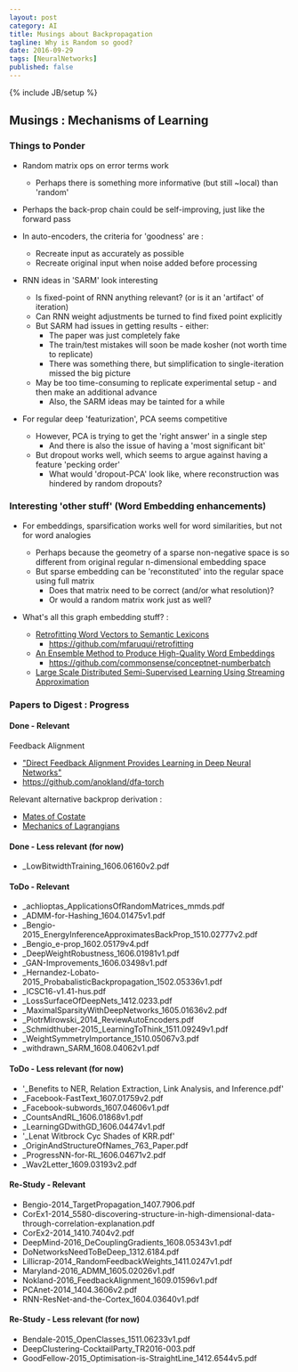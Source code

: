 ```yaml
---
layout: post
category: AI
title: Musings about Backpropagation
tagline: Why is Random so good?
date: 2016-09-29
tags: [NeuralNetworks]
published: false
---
```

{% include JB/setup %}



## Musings : Mechanisms of Learning

### Things to Ponder

* Random matrix ops on error terms work
  * Perhaps there is something more informative (but still ~local) than 'random'

* Perhaps the back-prop chain could be self-improving, just like the forward pass

* In auto-encoders, the criteria for 'goodness' are :
  * Recreate input as accurately as possible
  * Recreate original input when noise added before processing

* RNN ideas in 'SARM' look interesting
  * Is fixed-point of RNN anything relevant?  (or is it an 'artifact' of iteration)
  * Can RNN weight adjustments be turned to find fixed point explicitly
  * But SARM had issues in getting results - either:
    * The paper was just completely fake
    * The train/test mistakes will soon be made kosher (not worth time to replicate)
    * There was something there, but simplification to single-iteration missed the big picture
  * May be too time-consuming to replicate experimental setup - and then make an additional advance
    * Also, the SARM ideas may be tainted for a while
        
           
* For regular deep 'featurization', PCA seems competitive
  * However, PCA is trying to get the 'right answer' in a single step
    * And there is also the issue of having a 'most significant bit'
  * But dropout works well, which seems to argue against having a feature 'pecking order'
    * What would 'dropout-PCA' look like, where reconstruction was hindered by random dropouts?



### Interesting 'other stuff' (Word Embedding enhancements)

*   For embeddings, sparsification works well for word similarities, but not for word analogies
    *   Perhaps because the geometry of a sparse non-negative space is so different from original regular n-dimensional embedding space
    *   But sparse embedding can be 'reconstituted' into the regular space using full matrix
        *   Does that matrix need to be correct (and/or what resolution)?  
        *   Or would a random matrix work just as well?

*   What's all this graph embedding stuff?  :  
    *   [Retrofitting Word Vectors to Semantic Lexicons](https://arxiv.org/abs/1411.4166)
        *   https://github.com/mfaruqui/retrofitting 
    *   [An Ensemble Method to Produce High-Quality Word Embeddings](https://arxiv.org/pdf/1604.01692v1.pdf)
        *   https://github.com/commonsense/conceptnet-numberbatch
    *   [Large Scale Distributed Semi-Supervised Learning Using Streaming Approximation](http://www.jmlr.org/proceedings/papers/v51/ravi16.pdf)
    


### Papers to Digest : Progress

#### Done - Relevant

Feedback Alignment

*  ["Direct Feedback Alignment Provides Learning in Deep Neural Networks"](https://arxiv.org/abs/1609.01596)
  *   https://github.com/anokland/dfa-torch

Relevant alternative backprop derivation :

*  [Mates of Costate](http://www.argmin.net/2016/05/18/mates-of-costate/)
*  [Mechanics of Lagrangians](http://www.argmin.net/2016/05/31/mechanics-of-lagrangians/)

#### Done - Less relevant (for now)

*   _LowBitwidthTraining_1606.06160v2.pdf


#### ToDo  - Relevant

* _achlioptas_ApplicationsOfRandomMatrices_mmds.pdf
* _ADMM-for-Hashing_1604.01475v1.pdf
* _Bengio-2015_EnergyInferenceApproximatesBackProp_1510.02777v2.pdf
* _Bengio_e-prop_1602.05179v4.pdf
* _DeepWeightRobustness_1606.01981v1.pdf
* _GAN-Improvements_1606.03498v1.pdf
* _Hernandez-Lobato-2015_ProbabalisticBackpropagation_1502.05336v1.pdf
* _ICSC16-v1.41-hus.pdf
* _LossSurfaceOfDeepNets_1412.0233.pdf
* _MaximalSparsityWithDeepNetworks_1605.01636v2.pdf
* _PiotrMirowski_2014_ReviewAutoEncoders.pdf
* _Schmidthuber-2015_LearningToThink_1511.09249v1.pdf
* _WeightSymmetryImportance_1510.05067v3.pdf
* _withdrawn_SARM_1608.04062v1.pdf

#### ToDo  - Less relevant (for now)

* '_Benefits to NER, Relation Extraction, Link Analysis, and Inference.pdf'
* _Facebook-FastText_1607.01759v2.pdf
* _Facebook-subwords_1607.04606v1.pdf
* _CountsAndRL_1606.01868v1.pdf
* _LearningGDwithGD_1606.04474v1.pdf
* '_Lenat Witbrock Cyc Shades of KRR.pdf'
* _OriginAndStructureOfNames_763_Paper.pdf
* _ProgressNN-for-RL_1606.04671v2.pdf
* _Wav2Letter_1609.03193v2.pdf


#### Re-Study  - Relevant

* Bengio-2014_TargetPropagation_1407.7906.pdf
* CorEx1-2014_5580-discovering-structure-in-high-dimensional-data-through-correlation-explanation.pdf
* CorEx2-2014_1410.7404v2.pdf
* DeepMind-2016_DeCouplingGradients_1608.05343v1.pdf
* DoNetworksNeedToBeDeep_1312.6184.pdf
* Lillicrap-2014_RandomFeedbackWeights_1411.0247v1.pdf
* Maryland-2016_ADMM_1605.02026v1.pdf
* Nokland-2016_FeedbackAlignment_1609.01596v1.pdf
* PCAnet-2014_1404.3606v2.pdf
* RNN-ResNet-and-the-Cortex_1604.03640v1.pdf

#### Re-Study  - Less relevant (for now)

* Bendale-2015_OpenClasses_1511.06233v1.pdf
* DeepClustering-CocktailParty_TR2016-003.pdf
* GoodFellow-2015_Optimisation-is-StraightLine_1412.6544v5.pdf

